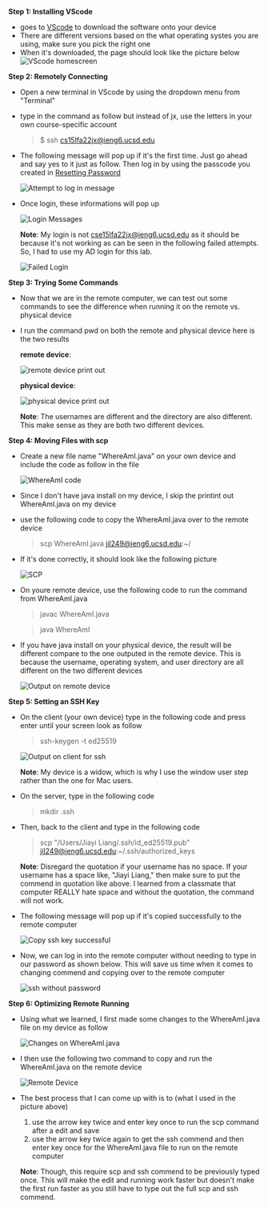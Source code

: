 **Step 1: Installing VScode**
- goes to [VScode](https://code.visualstudio.com/) to download the software onto your device 
- There are different versions based on the what operating systes you are using, make sure you pick the right one 
- When it's downloaded, the page should look like the picture below 
    ![VScode homescreen](VScode.png)

**Step 2: Remotely Connecting**
- Open a new terminal in VScode by using the dropdown menu from "Terminal" 
- type in the command as follow but instead of jx, use the letters in your own course-specific account
    > $ ssh cs15lfa22jx@ieng6.ucsd.edu
- The following message will pop up if it's the first time. Just go ahead and say yes to it just as follow. Then log in by using the passcode you created in [Resetting Password](https://sdacs.ucsd.edu/~icc/index.php)

    ![Attempt to log in message](step2.0.JPG) 
- Once login, these informations will pop up 

    ![Login Messages](step2.2.PNG)
 
    **Note**: My login is not cse15lfa22jx@ieng6.ucsd.edu as it should be because it's not working as can be seen in the following failed attempts. So, I had to use my AD login for this lab. 

    ![Failed Login](step2.3.PNG)

**Step 3: Trying Some Commands**
- Now that we are in the remote computer, we can test out some commands to see the difference when running it on the remote vs. physical device 
- I run the command pwd on both the remote and physical device here is the two results
    
    **remote device**: 
    
    ![remote device print out](step3.0.PNG)

    **physical device**: 
    
    ![physical device print out](step3.1.PNG)

    **Note**: The usernames are different and the directory are also different. This make sense as they are both two different devices. 


**Step 4: Moving Files with scp**
- Create a new file name "WhereAmI.java" on your own device and include the code as follow in the file

    ![WhereAmI code](step4.0.PNG)

- Since I don't have java install on my device, I skip the printint out WhereAmI.java on my device 
- use the following code to copy the WhereAmI.java over to the remote device 
    >scp WhereAmI.java jil249@ieng6.ucsd.edu:~/ 
- If it's done correctly, it should look like the following picture 

    ![SCP](step4.1.PNG)

- On youre remote device, use the following code to run the command from WhereAmI.java
    >javac WhereAmI.java

    >java WhereAmI

- If you have java install on your physical device, the result will be different compare to the one outputed in the remote device. This is because the username, operating system, and user directory are all different on the two different devices 

    ![Output on remote device](step4.2.PNG)

**Step 5: Setting an SSH Key**
- On the client (your own device) type in the following code and press enter until your screen look as follow 
    > ssh-keygen -t ed25519

    ![Output on client for ssh](step5.0.PNG)

    **Note**: My device is a widow, which is why I use the window user step rather than the one for Mac users. 

- On the server, type in the following code 
    >mkdir .ssh

- Then, back to the client and type in the following code
    >scp "/Users/Jiayi Liang/.ssh/id_ed25519.pub" jil249@ieng6.ucsd.edu:~/.ssh/authorized_keys

    **Note**: Disregard the quotation if your username has no space. If your username has a space like, "Jiayi Liang," then make sure to put the commend in quotation like above. I learned from a classmate that computer REALLY hate space and without the quotation, the command will not work.

- The following message will pop up if it's copied successfully to the remote computer 

    ![Copy ssh key successful](step5.1.PNG)

- Now, we can log in into the remote computer without needing to type in our password as shown below. This will save us time when it comes to changing commend and copying over to the remote computer 

    ![ssh without password](step5.2.PNG)

**Step 6: Optimizing Remote Running**
- Using what we learned, I first made some changes to the WhereAmI.java file on my device as follow 

    ![Changes on WhereAmI.java](step6.1.PNG)

- I then use the following two command to copy and run the WhereAmI.java on the remote device 

    ![Remote Device](step6.2.PNG)
- The best process that I can come up with is to (what I used in the picture above)

    1. use the arrow key twice and enter key once to run the scp command after a edit and save 
    2. use the arrow key twice again to get the ssh commend and then enter key once for the WhereAmI.java file to run on the remote computer 

    **Note**: Though, this require scp and ssh commend to be previously typed once. This will make the edit and running work faster but doesn't make the first run faster as you still have to type out the full scp and ssh commend. 
